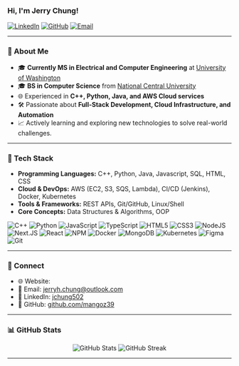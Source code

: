 ### Hi, I'm Jerry Chung!

[![LinkedIn](https://img.shields.io/badge/LinkedIn-0077B5?style=flat&logo=linkedin&logoColor=white)](https://www.linkedin.com/in/jchung502)
[![GitHub](https://img.shields.io/badge/GitHub-181717?style=flat&logo=github&logoColor=white)](https://github.com/mangoz39)
[![Email](https://img.shields.io/badge/Email-jerryh.chung@outlook.com-red)](mailto:jerryh.chung@outlook.com)

---

### 🚀 About Me

- 🎓 **Currently MS in Electrical and Computer Engineering** at [University of Washington](https://www.washington.edu/)
- 🎓 **BS in Computer Science** from [National Central University](https://www.ncu.edu.tw/)
- 🌐 Experienced in **C++, Python, Java, and AWS Cloud services**
- 🛠 Passionate about **Full-Stack Development, Cloud Infrastructure, and Automation**
- 📈 Actively learning and exploring new technologies to solve real-world challenges.

---

### 🔧 Tech Stack

- **Programming Languages:** C++, Python, Java, Javascript, SQL, HTML, CSS
- **Cloud & DevOps:** AWS (EC2, S3, SQS, Lambda), CI/CD (Jenkins), Docker, Kubernetes
- **Tools & Frameworks:** REST APIs, Git/GitHub, Linux/Shell
- **Core Concepts:** Data Structures & Algorithms, OOP

![C++](https://img.shields.io/badge/C++-D0D0D0?style=for-the-badge&logo=cplusplus&logoColor=0066CC) ![Python](https://img.shields.io/badge/python-grey?style=for-the-badge&logo=python&logoColor=f5f5f5) ![JavaScript](https://img.shields.io/badge/javascript-%23323330.svg?style=for-the-badge&logo=javascript&logoColor=%23F7DF1E) ![TypeScript](https://img.shields.io/badge/typescript-%23007ACC.svg?style=for-the-badge&logo=typescript&logoColor=white) ![HTML5](https://img.shields.io/badge/html5-%23E34F26.svg?style=for-the-badge&logo=html5&logoColor=white) ![CSS3](https://img.shields.io/badge/css3-%231572B6.svg?style=for-the-badge&logo=css3&logoColor=white) ![NodeJS](https://img.shields.io/badge/node.js-6DA55F?style=for-the-badge&logo=node.js&logoColor=white) ![Next.JS](https://img.shields.io/badge/Next.JS-black?style=for-the-badge&logo=next.js&logoColor=white) ![React](https://img.shields.io/badge/react-%2320232a.svg?style=for-the-badge&logo=react&logoColor=%2361DAFB) ![NPM](https://img.shields.io/badge/NPM-%23CB3837.svg?style=for-the-badge&logo=npm&logoColor=white) ![Docker](https://img.shields.io/badge/docker-ACD6FF?style=for-the-badge&logo=docker&logoColor=black) ![MongoDB](https://img.shields.io/badge/MongoDB-%234ea94b.svg?style=for-the-badge&logo=mongodb&logoColor=white) ![Kubernetes](https://img.shields.io/badge/kubernetes-46A3FF?style=for-the-badge&logo=kubernetes&logoColor=black) ![Figma](https://img.shields.io/badge/figma-%23F24E1E.svg?style=for-the-badge&logo=figma&logoColor=white) ![Git](https://img.shields.io/badge/Git-181717?style=for-the-badge&logo=github&logoColor=white)

---

### 🤝 Connect

- 🌐 Website: 
- 📧 Email: [jerryh.chung@outlook.com](mailto:jerryh.chung@outlook.com)
- 💼 LinkedIn: [jchung502](https://www.linkedin.com/in/jchung502)
- 🔗 GitHub: [github.com/mangoz39](https://github.com/mangoz39)

---
<!--

### 📂 Projects

#### Resource Certification (Java)
- Developed
- **Tech Stack:** 

#### Instagram Automation (Python)
- Automat
- **Tech Stack:** 

#### Miscellaneous Projects
- Created
- **Tech Stack:** 
-->

### 📊 GitHub Stats

<p align="center">
  <img src="https://github-readme-stats.vercel.app/api?username=mangoz39&show_icons=true&theme=radical" alt="GitHub Stats"/>
  <img src="https://github-readme-activity-graph.vercel.app/graph?username=mangoz39&theme=radical" alt="GitHub Streak"/>
</p>

---
